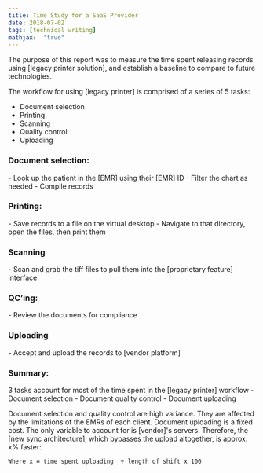 ```yaml
---
title: Time Study for a SaaS Provider
date: 2018-07-02
tags: [technical writing]
mathjax:  "true"
---
```


The purpose of this report was to measure the time spent releasing records using [legacy printer solution], and establish a baseline to compare to future technologies.

The workflow for using [legacy printer] is comprised of a series of 5 tasks:
  - Document selection
  - Printing
  - Scanning
  - Quality control
  - Uploading

<h3>Document selection:</h3>
  - Look up the patient in the [EMR] using their [EMR] ID
  - Filter the chart as needed
  - Compile records


<h3>Printing:</h3>
  - Save records to a file on the virtual desktop
  - Navigate to that directory, open the files, then print them

<h3>Scanning</h3>
  - Scan and grab the tiff files to pull them into the [proprietary feature] interface


<h3>QC’ing:</h3>
  - Review the documents for compliance


<h3>Uploading</h3>
  - Accept and upload the records to [vendor platform]

<h3>Summary:</h3>
3 tasks account for most of the time spent in the [legacy printer] workflow
  - Document selection
  - Document quality control
  - Document uploading

Document selection and quality control are high variance. They are affected by the limitations of the EMRs of each client. Document uploading is a fixed cost. The only variable to account for is [vendor]'s servers. Therefore, the [new sync architecture], which bypasses the upload altogether, is approx. x% faster:

```
Where x = time spent uploading  ÷ length of shift x 100

```
